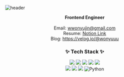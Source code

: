 ![header](https://capsule-render.vercel.app/api?type=waving&color=gradient&height=210&section=header&text=Yujin%20Won&fontSize=60)

<div align=center>
  
  <strong>Frontend Engineer</strong>
  <br />
  <br />
  Email: wwonyujin@gmail.com
  <br />
  Resume: [Notion Link](https://wonyuuu.notion.site/d660a308a489442ba9a615f2e0917c52)
  <br />
  Blog: https://velog.io/@wonyuuu
  
  ### ✨ Tech Stack ✨
  <img src="https://img.shields.io/badge/JavaScript-F7DF1E?style=flat-square&logo=JavaScript&logoColor=white"/>
  <img src="https://img.shields.io/badge/TypeScript-3178C6?style=flat-square&logo=TypeScript&logoColor=white"/>
  <img src="https://img.shields.io/badge/React-61DAFB?style=flat-square&logo=React&logoColor=white"/>
  <img src="https://img.shields.io/badge/ReactQuery-FF4154?style=flat-square&logo=ReactQuery&logoColor=white" />
  <img src="https://img.shields.io/badge/Vue.js-4FC08D?style=flat-square&logo=Vue.js&logoColor=white"/>
  <br />
  <img src="https://img.shields.io/badge/styled components-DB7093?style=flat-square&logo=styled-components&logoColor=white"/>
  <img src="https://img.shields.io/badge/HTML5-E34F26?style=flat-square&logo=HTML5&logoColor=white"/>
  <img src="https://img.shields.io/badge/CSS-1572B6?style=flat-square&logo=CSS3&logoColor=white"/>
  <img alt="Python" src ="https://img.shields.io/badge/Python-3776AB.svg?&style=flat-square&logo=Python&logoColor=white"/>
  
  <br />
  
  <!---
  <img alt="Django" src ="https://img.shields.io/badge/Django-092E20.svg?&style=flat-square&logo=Django&logoColor=white"/>
  ### 📫 How to reach me:
  <a href="https://velog.io/@wonyuuu"><img src="https://img.shields.io/badge/Tech%20Blog-11B48A?style=flat-square&logo=Vimeo&logoColor=white&link=https://velog.io/@wonyuuu"/></a>
  <a href="mailto:wwonyujin@gmail.com"><img src="https://img.shields.io/badge/Gmail-d14836?style=flat-square&logo=Gmail&logoColor=white&link=mailto:wwonyujin@gmail.com"/></a>
--->
</div>

  <!---
yujinwon-dev/yujinwon-dev is a ✨ special ✨ repository because its `README.md` (this file) appears on your GitHub profile.
You can click the Preview link to take a look at your changes.
--->
